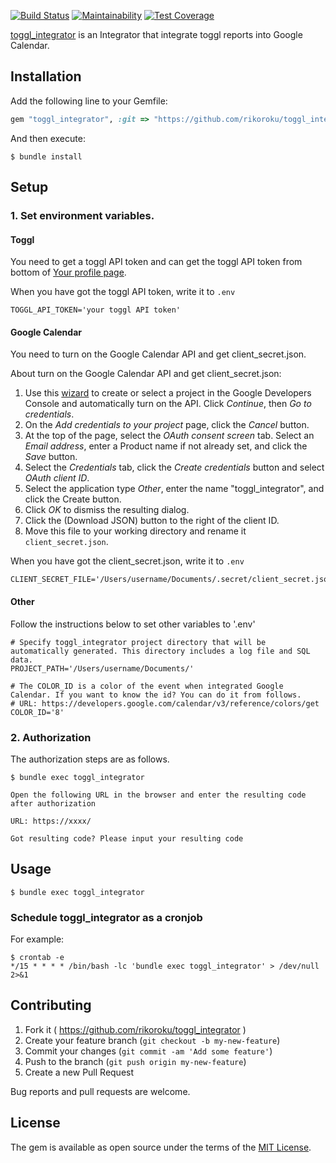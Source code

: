 [![Build Status](https://travis-ci.org/rikoroku/toggl_integrator.svg?branch=master)](https://travis-ci.org/rikoroku/toggl_integrator)
[![Maintainability](https://api.codeclimate.com/v1/badges/5debd001c75ec6ad575a/maintainability)](https://codeclimate.com/github/rikoroku/toggl_integrator/maintainability)
[![Test Coverage](https://api.codeclimate.com/v1/badges/5debd001c75ec6ad575a/test_coverage)](https://codeclimate.com/github/rikoroku/toggl_integrator/test_coverage)

[toggl_integrator](https://github.com/rikoroku/toggl_integrator) is an Integrator that integrate toggl reports into Google Calendar.

## Installation

Add the following line to your Gemfile:

```ruby
gem "toggl_integrator", :git => "https://github.com/rikoroku/toggl_integrator", :branch => "master"
```

And then execute:

    $ bundle install

## Setup

### 1. Set environment variables.

#### Toggl

You need to get a toggl API token and can get the toggl API token from bottom of [Your profile page](https://www.toggl.com/app/profile).

When you have got the toggl API token, write it to `.env`

```bash:.env
TOGGL_API_TOKEN='your toggl API token'
```

#### Google Calendar

You need to turn on the Google Calendar API and get client_secret.json.

About turn on the Google Calendar API and get client_secret.json:

1. Use this [wizard](https://console.developers.google.com/start/api?id=calendar) to create or select a project in the Google Developers Console and automatically turn on the API. Click _Continue_, then _Go to credentials_.
2. On the _Add credentials to your project_ page, click the _Cancel_ button.
3. At the top of the page, select the _OAuth consent screen_ tab. Select an _Email address_, enter a Product name if not already set, and click the _Save_ button.
4. Select the _Credentials_ tab, click the _Create credentials_ button and select _OAuth client ID_.
5. Select the application type _Other_, enter the name "toggl_integrator", and click the Create button.
6. Click _OK_ to dismiss the resulting dialog.
7. Click the (Download JSON) button to the right of the client ID.
8. Move this file to your working directory and rename it `client_secret.json`.

When you have got the client_secret.json, write it to `.env`

```bash:.env
CLIENT_SECRET_FILE='/Users/username/Documents/.secret/client_secret.json'
```

#### Other

Follow the instructions below to set other variables to '.env'

```bash:.env
# Specify toggl_integrator project directory that will be automatically generated. This directory includes a log file and SQL data.
PROJECT_PATH='/Users/username/Documents/'

# The COLOR_ID is a color of the event when integrated Google Calendar. If you want to know the id? You can do it from follows.
# URL: https://developers.google.com/calendar/v3/reference/colors/get
COLOR_ID='8'
```

### 2. Authorization

The authorization steps are as follows.

```
$ bundle exec toggl_integrator

Open the following URL in the browser and enter the resulting code after authorization

URL: https://xxxx/

Got resulting code? Please input your resulting code
```

## Usage

```
$ bundle exec toggl_integrator
```

### Schedule toggl_integrator as a cronjob

For example:

```
$ crontab -e
*/15 * * * * /bin/bash -lc 'bundle exec toggl_integrator' > /dev/null 2>&1
```

## Contributing

1. Fork it ( https://github.com/rikoroku/toggl_integrator )
2. Create your feature branch (`git checkout -b my-new-feature`)
3. Commit your changes (`git commit -am 'Add some feature'`)
4. Push to the branch (`git push origin my-new-feature`)
5. Create a new Pull Request

Bug reports and pull requests are welcome.

## License

The gem is available as open source under the terms of the [MIT License](https://opensource.org/licenses/MIT).
